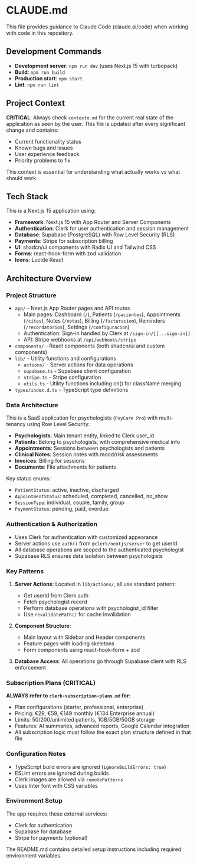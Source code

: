 # CLAUDE.md

This file provides guidance to Claude Code (claude.ai/code) when working with code in this repository.

## Development Commands

- **Development server**: `npm run dev` (uses Next.js 15 with turbopack)
- **Build**: `npm run build`
- **Production start**: `npm start`
- **Lint**: `npm run lint`

## Project Context

**CRITICAL**: Always check `contexto.md` for the current real state of the application as seen by the user. This file is updated after every significant change and contains:
- Current functionality status
- Known bugs and issues
- User experience feedback
- Priority problems to fix

This context is essential for understanding what actually works vs what should work.

## Tech Stack

This is a Next.js 15 application using:

- **Framework**: Next.js 15 with App Router and Server Components
- **Authentication**: Clerk for user authentication and session management
- **Database**: Supabase (PostgreSQL) with Row Level Security (RLS)
- **Payments**: Stripe for subscription billing
- **UI**: shadcn/ui components with Radix UI and Tailwind CSS
- **Forms**: react-hook-form with zod validation
- **Icons**: Lucide React

## Architecture Overview

### Project Structure

- `app/` - Next.js App Router pages and API routes
  - Main pages: Dashboard (`/`), Patients (`/pacientes`), Appointments (`/citas`), Notes (`/notas`), Billing (`/facturacion`), Reminders (`/recordatorios`), Settings (`/configuracion`)
  - Authentication: Sign-in handled by Clerk at `/sign-in/[[...sign-in]]`
  - API: Stripe webhooks at `/api/webhooks/stripe`
- `components/` - React components (both shadcn/ui and custom components)
- `lib/` - Utility functions and configurations
  - `actions/` - Server actions for data operations
  - `supabase.ts` - Supabase client configuration
  - `stripe.ts` - Stripe configuration
  - `utils.ts` - Utility functions including cn() for className merging
- `types/index.d.ts` - TypeScript type definitions

### Data Architecture

This is a SaaS application for psychologists (`PsyCare Pro`) with multi-tenancy using Row Level Security:

- **Psychologists**: Main tenant entity, linked to Clerk user_id
- **Patients**: Belong to psychologists, with comprehensive medical info
- **Appointments**: Sessions between psychologists and patients
- **Clinical Notes**: Session notes with mood/risk assessments
- **Invoices**: Billing for sessions
- **Documents**: File attachments for patients

Key status enums:
- `PatientStatus`: active, inactive, discharged
- `AppointmentStatus`: scheduled, completed, cancelled, no_show
- `SessionType`: individual, couple, family, group
- `PaymentStatus`: pending, paid, overdue

### Authentication & Authorization

- Uses Clerk for authentication with customized appearance
- Server actions use `auth()` from `@clerk/nextjs/server` to get userId
- All database operations are scoped to the authenticated psychologist
- Supabase RLS ensures data isolation between psychologists

### Key Patterns

1. **Server Actions**: Located in `lib/actions/`, all use standard pattern:
   - Get userId from Clerk auth
   - Fetch psychologist record
   - Perform database operations with psychologist_id filter
   - Use `revalidatePath()` for cache invalidation

2. **Component Structure**:
   - Main layout with Sidebar and Header components
   - Feature pages with loading skeletons
   - Form components using react-hook-form + zod

3. **Database Access**: All operations go through Supabase client with RLS enforcement

### Subscription Plans (CRITICAL)

**ALWAYS refer to `clerk-subscription-plans.md` for:**
- Plan configurations (starter, professional, enterprise)
- Pricing: €29, €59, €149 monthly (€134 Enterprise annual)
- Limits: 50/200/unlimited patients, 1GB/5GB/50GB storage
- Features: AI summaries, advanced reports, Google Calendar integration
- All subscription logic must follow the exact plan structure defined in that file

### Configuration Notes

- TypeScript build errors are ignored (`ignoreBuildErrors: true`)
- ESLint errors are ignored during builds
- Clerk images are allowed via `remotePatterns`
- Uses Inter font with CSS variables

### Environment Setup

The app requires these external services:
- Clerk for authentication
- Supabase for database
- Stripe for payments (optional)

The README.md contains detailed setup instructions including required environment variables.